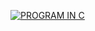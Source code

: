 [![PROGRAM IN C](https://i3.ytimg.com/vi/tas0O586t80/maxresdefault.jpg)](https://www.youtube.com/watch?v=tas0O586t80) 

